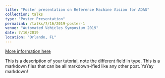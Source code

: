 ```yaml
---
title: "Poster presentation on Reference Machine Vision for ADAS"
collection: talks
type: "Poster Presentation"
permalink: /talks/7/16/2019-poster-1
venue: "Automated Vehicles Symposium 2019"
date: 7/16/2019
location: "Orlando, FL"
---
```


[More information here](https://s36.a2zinc.net/clients/auvsi/avs2019/Public/SessionDetails.aspx?FromPage=Sessions.aspx&SessionID=3312&SessionDateID=45)

This is a description of your tutorial, note the different field in type. This is a markdown files that can be all markdown-ified like any other post. YaYay markdown!
